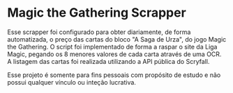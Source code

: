 # Magic the Gathering Scrapper

Esse scrapper foi configurado para obter diariamente, de forma automatizada, o preço das cartas do bloco "A Saga de Urza", do jogo Magic the Gathering. O script foi implementado de forma a 
raspar o site da Liga Magic, pegando os 8 menores valores de cada carta através de uma OCR. A listagem das cartas foi realizada utilizando a API pública do Scryfall.

Esse projeto é somente para fins pessoais com propósito de estudo e não possui qualquer vínculo ou inteção lucrativa.
